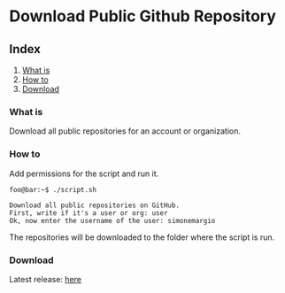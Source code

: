 # Download Public Github Repository

## Index
1. [What is](#What-is)
2. [How to](#How-to)
3. [Download](#Download)

### What is
Download all public repositories for an account or organization.

### How to
Add permissions for the script and run it.
```console
foo@bar:~$ ./script.sh

Download all public repositories on GitHub.
First, write if it's a user or org: user
Ok, now enter the username of the user: simonemargio
```
The repositories will be downloaded to the folder where the script is run.

### Download
Latest release: [here](https://github.com/simonemargio/DownloadAllPublicGithubRepository/releases/tag/v1.0.0)

